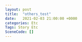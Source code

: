```yaml
---
layout: post
title:  "others_test"
date:   2021-02-03 21:00:00 +0000
categories: Etc
Tags: Story Etc
SceneCode: []
---
```

